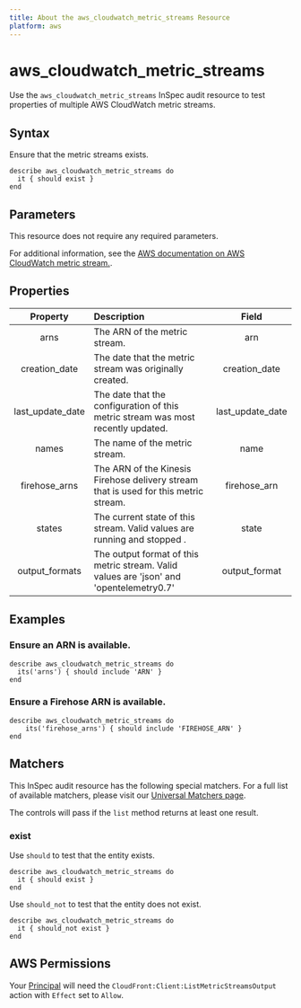 ```yaml
---
title: About the aws_cloudwatch_metric_streams Resource
platform: aws
---
```


# aws_cloudwatch_metric_streams

Use the `aws_cloudwatch_metric_streams` InSpec audit resource to test properties of multiple AWS CloudWatch metric streams.

## Syntax

Ensure that the metric streams exists.

    describe aws_cloudwatch_metric_streams do
      it { should exist }
    end

## Parameters

This resource does not require any required parameters.

For additional information, see the [AWS documentation on AWS CloudWatch metric stream.](https://docs.aws.amazon.com/AWSCloudFormation/latest/UserGuide/aws-resource-cloudwatch-metricstream.html).

## Properties

| Property  | Description | Field |
| :---: | :--- | :---: |
| arns | The ARN of the metric stream. | arn |
| creation_date | The date that the metric stream was originally created. | creation_date |
| last_update_date | The date that the configuration of this metric stream was most recently updated. | last_update_date |
| names | The name of the metric stream.| name |
| firehose_arns | The ARN of the Kinesis Firehose delivery stream that is used for this metric stream. | firehose_arn |
| states | The current state of this stream. Valid values are running and stopped . | state |
| output_formats | The output format of this metric stream. Valid values are 'json' and 'opentelemetry0.7' | output_format |

## Examples

### Ensure an ARN is available.

    describe aws_cloudwatch_metric_streams do
      its('arns') { should include 'ARN' }
    end

### Ensure a Firehose ARN is available.

    describe aws_cloudwatch_metric_streams do
        its('firehose_arns') { should include 'FIREHOSE_ARN' }
    end

## Matchers

This InSpec audit resource has the following special matchers. For a full list of available matchers, please visit our [Universal Matchers page](https://www.inspec.io/docs/reference/matchers/).

The controls will pass if the `list` method returns at least one result.

### exist

Use `should` to test that the entity exists.

    describe aws_cloudwatch_metric_streams do
      it { should exist }
    end

Use `should_not` to test that the entity does not exist.

    describe aws_cloudwatch_metric_streams do
      it { should_not exist }
    end

## AWS Permissions

Your [Principal](https://docs.aws.amazon.com/IAM/latest/UserGuide/intro-structure.html#intro-structure-principal) will need the `CloudFront:Client:ListMetricStreamsOutput` action with `Effect` set to `Allow`.
